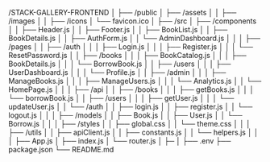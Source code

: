 /STACK-GALLERY-FRONTEND
│
├── /public
│ ├── /assets
│ │ ├── /images
│ │ ├── /icons
│ └── favicon.ico
│
├── /src
│ ├── /components
│ │ ├── Header.js
│ │ ├── Footer.js
│ │ ├── BookList.js
│ │ ├── BookDetails.js
│ │ ├── AuthForm.js
│ │ └── AdminDashboard.js
│ │
│ ├── /pages
│ │ ├── /auth
│ │ │ ├── Login.js
│ │ │ ├── Register.js
│ │ │ └── ResetPassword.js
│ │ ├── /books
│ │ │ ├── BookCatalog.js
│ │ │ ├── BookDetails.js
│ │ │ └── BorrowBook.js
│ │ ├── /users
│ │ │ ├── UserDashboard.js
│ │ │ └── Profile.js
│ │ ├── /admin
│ │ │ ├── ManageBooks.js
│ │ │ ├── ManageUsers.js
│ │ │ └── Analytics.js
│ │ └── HomePage.js
│ │
│ ├── /api
│ │ ├── /books
│ │ │ ├── getBooks.js
│ │ │ └── borrowBook.js
│ │ ├── /users
│ │ │ ├── getUser.js
│ │ │ └── updateUser.js
│ │ └── /auth
│ │ ├── login.js
│ │ ├── register.js
│ │ └── logout.js
│ │
│ ├── /models
│ │ ├── Book.js
│ │ ├── User.js
│ │ └── Borrow.js
│ │
│ ├── /styles
│ │ ├── global.css
│ │ └── theme.css
│ │
│ ├── /utils
│ │ ├── apiClient.js
│ │ ├── constants.js
│ │ └── helpers.js
│ │
│ ├── App.js
│ ├── index.js
│ └── router.js
│
├─
│
├── .env
├── package.json
└── README.md
